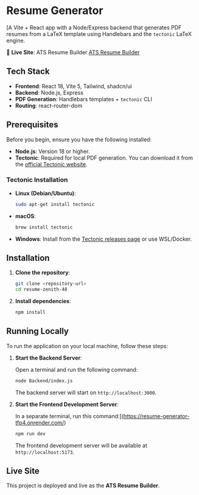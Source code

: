 # Resume Generator
[A Vite + React app with a Node/Express backend that generates PDF resumes from a LaTeX template using Handlebars and the `tectonic` LaTeX engine.


🔗 **Live Site**: ATS Resume Builder [ATS Resume Builder](https://resume-generator-tfp4.onrender.com)

## Tech Stack

- **Frontend**: React 18, Vite 5, Tailwind, shadcn/ui
- **Backend**: Node.js, Express
- **PDF Generation**: Handlebars templates + `tectonic` CLI
- **Routing**: react-router-dom

## Prerequisites

Before you begin, ensure you have the following installed:

- **Node.js**: Version 18 or higher.
- **Tectonic**: Required for local PDF generation. You can download it from the [official Tectonic website](https://tectonic-typesetting.github.io/).

### Tectonic Installation

- **Linux (Debian/Ubuntu)**:
  ```bash
  sudo apt-get install tectonic
  ```
- **macOS**:
  ```bash
  brew install tectonic
  ```
- **Windows**: Install from the [Tectonic releases page](https://github.com/tectonic-typesetting/tectonic/releases) or use WSL/Docker.

## Installation

1.  **Clone the repository**:

    ```bash
    git clone <repository-url>
    cd resume-zenith-48
    ```

2.  **Install dependencies**:

    ```bash
    npm install
    ```

## Running Locally

To run the application on your local machine, follow these steps:

1.  **Start the Backend Server**:

    Open a terminal and run the following command:

    ```bash
    node Backend/index.js
    ```

    The backend server will start on `http://localhost:3000`.

2.  **Start the Frontend Development Server**:

    In a separate terminal, run this command:](https://resume-generator-tfp4.onrender.com/)

    ```bash
    npm run dev
    ```

    The frontend development server will be available at `http://localhost:5173`.

## Live Site

This project is deployed and live as the **ATS Resume Builder**.
